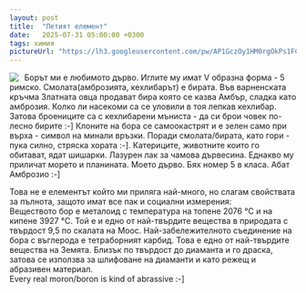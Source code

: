 ```yaml
---
layout: post
title:  "Петият елемент"
date:   2025-07-31 05:00:00 +0300
tags: химия
pictureUrl: "https://lh3.googleusercontent.com/pw/AP1GczOy1HM0rgOkPs1FCcg132rdf_7RE8VF_rkJiXnb6Bacc63sQQAgo1gKVO2lHg_hx-w6N-DeRfYFwDdTw7ie-ef1JoAaHMLfPzg_UBG9kYAjiuAt2tVIdiuwAECbd8eiTXyNg7XppKFzdOpQmCbEOrB95gHO5ZxVwYrw3i0is2itpdtXL74Y4lnEul1OVYdjbeuKK1k4Z_k_daKh1e0gfdr7TT5wQ76szQgJP_HS1MIyyxdW0LjGSQh7zOAT9XMek_xf25CLmppo_lUxOp6DET5WO5VVLhRA3p9Hrm1vJeJHQB27X_dxWWuyFDiJcHq_NXtoWxXSBYNfY266haIeGH5nOFqZELuFwSmb-BupXH9DX7FsyjRtabXeDTpBqB-SEJgu73XIGC4HFYEE-2MtVScSIrnj4MH_kn7aEuvjCtsuX95ZS0Nkx7s0q6Tu2MQ1DJ1yKWJI2RyfxCUi-q3eY4EHNhYs7CRNvXlGQFUsEDI3xTLxFJ4eof3jxWyxwBEHucoA3Bu3zwNMzqAsKJm5PC7ZE4AGsCvh07mT5a-1-68WqroI2NsR4o6kZRi2tPl2X-gkritxyJF3q5Lm5ryR955wbLKhyvf6R4-qEN2cUEo_Wj7b0kIw24seOFYj8qCuhMPXiCi520ee1bPyKOLpQBffh6niF9Ac8s_R-bNhEE0rxOD-rLhoTTOT041pF9jz46HY40j_W1sfswFrWhMjLqCXMyeMR6z3YaBxnQKEayDOJkEJ8B-1GhZkeqD7BUiNQcXeyxUz02vSe3-7qrVouy2NTuLMRaqLt1JOGS-eZhss_oSndoq-WGKmbKVR5V4-AoHD7ambrGOk8IeTPhUBzv-3EYpncTz8BdqsoXFsnLtzHdmav3DGJP7OF0jebfcgMGCJI_IgZyJsG5tXJNvwdr1kGJ84xUevogBUmMWue15klyo_sWbNe8ol=s120-no"
--- 
```

<img class="custom" align="left" style="margin-right:10px" src="{{page.pictureUrl}}"/>
Борът ми е любимото дърво. Иглите му имат V образна форма - 5 римско. Смолата(амброзията, кехлибарът) е бирата. 
Във варненската кръчма Златната овца продават бира която се казва Амбър, сладка като амброзия. 
Колко ли насекоми са се уловили в тоя лепкав кехлибар. Затова броениците са с кехлибарени мъниста - да си брои човек по-лесно бирите :-]
Клоните на бора се самоокастрят и е зелен само при върха - символ на минали връзки. 
Поради смолата/бирата, като гори - пука силно, стряска хората :-]. 
Катериците, животните които го обитават, ядат шишарки. Лазурен лак за чамова дървесина. 
Еднакво му приличат морето и планината. Моето дърво. Бях номер 5 в класа. Абат Амброзио :-]   

Това не е елементът който ми приляга най-много, но слагам свойствата за пълнота, защото имат все пак и социални измерения:  
Веществото бор е металоид с температура на топене 2076 °C и на кипене 3927 °C. 
Той е и едно от най-твърдите вещества в природата с твърдост 9,5 по скалата на Моос.
Най-забележителното съединение на бора с въглерода е тетраборният карбид. 
Това е едно от най-твърдите вещества на Земята. Близък по твърдост до диаманта и го драска, 
затова се използва за шлифоване на диаманти и като режещ и абразивен материал.   
Every real moron/boron is kind of abrassive :-]